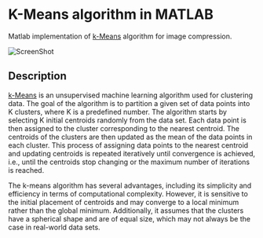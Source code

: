 # K-Means algorithm in MATLAB 
Matlab implementation of [k-Means](https://en.wikipedia.org/wiki/K-means_clustering) algorithm for image compression.

![ScreenShot](https://user-images.githubusercontent.com/128051856/227652826-ce7e61b1-c7fd-4e07-b559-717911b7fc39.png)

## Description
[k-Means](https://en.wikipedia.org/wiki/K-means_clustering) is an unsupervised machine learning algorithm used for clustering data. The goal of the algorithm is to partition a given set of data points into K clusters, where K is a predefined number. The algorithm starts by selecting K initial centroids randomly from the data set. Each data point is then assigned to the cluster corresponding to the nearest centroid. The centroids of the clusters are then updated as the mean of the data points in each cluster. This process of assigning data points to the nearest centroid and updating centroids is repeated iteratively until convergence is achieved, i.e., until the centroids stop changing or the maximum number of iterations is reached.

The k-means algorithm has several advantages, including its simplicity and efficiency in terms of computational complexity. However, it is sensitive to the initial placement of centroids and may converge to a local minimum rather than the global minimum. Additionally, it assumes that the clusters have a spherical shape and are of equal size, which may not always be the case in real-world data sets.
